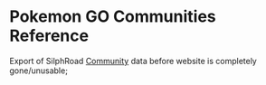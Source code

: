 # Pokemon GO Communities Reference
Export of SilphRoad [Community](/SilphCommunitiesArchive.geojson) data before website is completely gone/unusable;  
